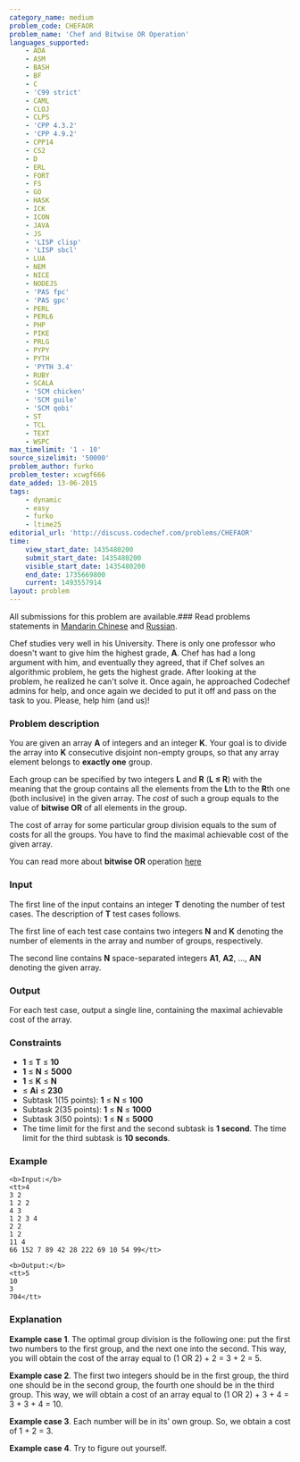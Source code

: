 ```yaml
---
category_name: medium
problem_code: CHEFAOR
problem_name: 'Chef and Bitwise OR Operation'
languages_supported:
    - ADA
    - ASM
    - BASH
    - BF
    - C
    - 'C99 strict'
    - CAML
    - CLOJ
    - CLPS
    - 'CPP 4.3.2'
    - 'CPP 4.9.2'
    - CPP14
    - CS2
    - D
    - ERL
    - FORT
    - FS
    - GO
    - HASK
    - ICK
    - ICON
    - JAVA
    - JS
    - 'LISP clisp'
    - 'LISP sbcl'
    - LUA
    - NEM
    - NICE
    - NODEJS
    - 'PAS fpc'
    - 'PAS gpc'
    - PERL
    - PERL6
    - PHP
    - PIKE
    - PRLG
    - PYPY
    - PYTH
    - 'PYTH 3.4'
    - RUBY
    - SCALA
    - 'SCM chicken'
    - 'SCM guile'
    - 'SCM qobi'
    - ST
    - TCL
    - TEXT
    - WSPC
max_timelimit: '1 - 10'
source_sizelimit: '50000'
problem_author: furko
problem_tester: xcwgf666
date_added: 13-06-2015
tags:
    - dynamic
    - easy
    - furko
    - ltime25
editorial_url: 'http://discuss.codechef.com/problems/CHEFAOR'
time:
    view_start_date: 1435480200
    submit_start_date: 1435480200
    visible_start_date: 1435480200
    end_date: 1735669800
    current: 1493557914
layout: problem
---
```

All submissions for this problem are available.###  Read problems statements in [Mandarin Chinese](http://www.codechef.com/download/translated/LTIME25/mandarin/CHEFAOR.pdf) and [Russian](http://www.codechef.com/download/translated/LTIME25/russian/CHEFAOR.pdf).

Chef studies very well in his University. There is only one professor who doesn't want to give him the highest grade, **A**. Chef has had a long argument with him, and eventually they agreed, that if Chef solves an algorithmic problem, he gets the highest grade. After looking at the problem, he realized he can't solve it. Once again, he approached Codechef admins for help, and once again we decided to put it off and pass on the task to you. Please, help him (and us)!

### Problem description

You are given an array **A** of integers and an integer **K**. Your goal is to divide the array into **K** consecutive disjoint non-empty groups, so that any array element belongs to **exactly one** group.

Each group can be specified by two integers **L** and **R** (**L ≤ R**) with the meaning that the group contains all the elements from the **L**th to the **R**th one (both inclusive) in the given array. The _cost_ of such a group equals to the value of **bitwise OR** of all elements in the group.

The cost of array for some particular group division equals to the sum of costs for all the groups. You have to find the maximal achievable cost of the given array.

You can read more about **bitwise OR** operation [here](https://en.wikipedia.org/wiki/Bitwise_operation#OR)

### Input

The first line of the input contains an integer **T** denoting the number of test cases. The description of **T** test cases follows.

The first line of each test case contains two integers **N** and **K** denoting the number of elements in the array and number of groups, respectively.

The second line contains **N** space-separated integers **A1**, **A2**, ..., **AN** denoting the given array.

### Output

For each test case, output a single line, containing the maximal achievable cost of the array.

### Constraints

- **1** ≤ **T** ≤ **10**
- **1** ≤ **N** ≤ **5000**
- **1** ≤ **K** ≤ **N**
- ≤ **Ai** ≤ **230**
- Subtask 1(15 points): **1** ≤ **N** ≤ **100**
- Subtask 2(35 points): **1** ≤ **N** ≤ **1000**
- Subtask 3(50 points): **1** ≤ **N** ≤ **5000**
- The time limit for the first and the second subtask is **1 second**. The time limit for the third subtask is **10 seconds**.

### Example

```
<b>Input:</b>
<tt>4
3 2
1 2 2
4 3
1 2 3 4
2 2 
1 2
11 4
66 152 7 89 42 28 222 69 10 54 99</tt>

<b>Output:</b>
<tt>5
10
3
704</tt>

```
### Explanation

**Example case 1**. The optimal group division is the following one: put the first two numbers to the first group, and the next one into the second. This way, you will obtain the cost of the array equal to (1 OR 2) + 2 = 3 + 2 = 5.

**Example case 2**. The first two integers should be in the first group, the third one should be in the second group, the fourth one should be in the third group. This way, we will obtain a cost of an array equal to (1 OR 2) + 3 + 4 = 3 + 3 + 4 = 10.

**Example case 3**. Each number will be in its' own group. So, we obtain a cost of 1 + 2 = 3.

**Example case 4**. Try to figure out yourself.